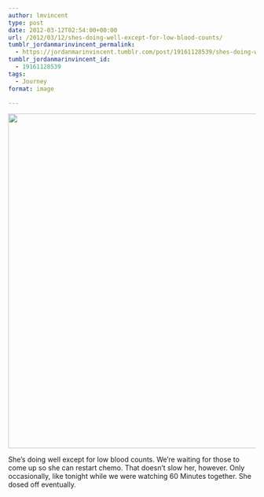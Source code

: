 ```yaml
---
author: lmvincent
type: post
date: 2012-03-12T02:54:00+00:00
url: /2012/03/12/shes-doing-well-except-for-low-blood-counts/
tumblr_jordanmarinvincent_permalink:
  - https://jordanmarinvincent.tumblr.com/post/19161128539/shes-doing-well-except-for-low-blood-counts
tumblr_jordanmarinvincent_id:
  - 19161128539
tags:
  - Journey
format: image

---
```

<img loading="lazy" src="https://jordansjourney.files.wordpress.com/2012/03/tumblr_m0r423cdlg1rn5v6ko1_1280.jpg" alt="" width="1024" height="680" class="alignnone size-full wp-image-198" />

<p class="caption">
  She&rsquo;s doing well except for low blood counts. We&rsquo;re waiting for those to come up so she can restart chemo. That doesn&rsquo;t slow her, however. Only occasionally, like tonight while we were watching 60 Minutes together. She dosed off eventually.
</p>
